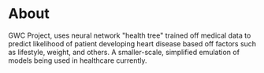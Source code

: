# About
GWC Project, uses neural network "health tree" trained off medical data to predict likelihood of patient developing heart disease based off factors such as lifestyle, weight, and others. A smaller-scale, simplified emulation of models being used in healthcare currently.
